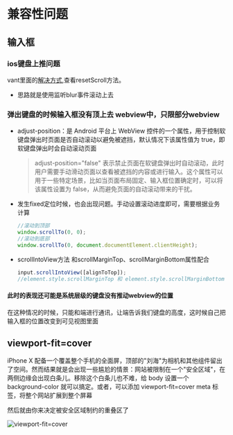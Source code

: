 # 兼容性问题

## 输入框

### ios键盘上推问题

vant里面的[解决方式](https://github.com/3lang3/react-vant/blob/530e0b4e2d63a992e9379ddbfc0f9488dfab545e/packages/react-vant/src/components/text-area/TextArea.tsx),查看resetScroll方法。 
- 思路就是使用监听blur事件滚动上去

### 弹出键盘的时候输入框没有顶上去 webview中，只限部分webview

- adjust-position：是 Android 平台上 WebView 控件的一个属性，用于控制软键盘弹出时页面是否自动滚动以避免被遮挡，默认情况下该属性值为 true，即软键盘弹出时会自动滚动页面
  >adjust-position="false" 表示禁止页面在软键盘弹出时自动滚动，此时用户需要手动滑动页面以查看被遮挡的内容或进行输入。这个属性可以用于一些特定场景，比如当页面布局固定、输入框位置确定时，可以将该属性设置为 false，从而避免页面的自动滚动带来的干扰。
- 发生fixed定位时候，也会出现问题。手动设置滚动进度即可，需要根据业务计算
  
    ```js
    //滚动到顶部
    window.scrollTo(0, 0);
    //滚动到底部
    window.scrollTo(0, document.documentElement.clientHeight);

    
    ```

- scrollIntoView方法 和scrollMarginTop、scrollMarginBottom属性配合
  
  ```js
  input.scrollIntoView([alignToTop]);
  //element.style.scrollMarginTop 和 element.style.scrollMarginBottom 是两个 CSS 属性，用于控制元素在滚动时与变化后的滚动位置之间留出的空白边距，可以与 scrollIntoView() 方法结合使用，以精确控制元素在可视区域中的位置。

  ```

#### 此时的表现还可能是系统层级的键盘没有推动webview的位置

在这种情况的时候，只能和端进行通讯，让端告诉我们键盘的高度，这时候自己把输入框的位置改变到可见视图里面


## viewport-fit=cover 

iPhone X 配备一个覆盖整个手机的全面屏，顶部的"刘海"为相机和其他组件留出了空间。然而结果就是会出现一些尴尬的情景：网站被限制在一个"安全区域"，在两侧边缘会出现白条儿。移除这个白条儿也不难，给 body 设置一个 background-color 就可以搞定。或者，可以添加 viewport-fit=cover meta 标签，将整个网站扩展到整个屏幕

然后就由你来决定被安全区域制约的重叠区了

![viewport-fit=cover](http://www.webhek.com/wordpress/wp-content/uploads/2017/09/t01e46b39b326ccfab1-660x438.png)